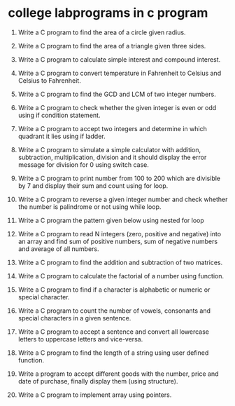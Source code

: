 # college labprograms in c program
1. Write a C program to find the area of a circle given radius.
2. Write a C program to find the area of a triangle given three sides.
3. Write a C program to calculate simple interest and compound interest.
4. Write a C program to convert temperature in Fahrenheit to Celsius and Celsius to
Fahrenheit.
5. Write a C program to find the GCD and LCM of two integer numbers.
6. Write a C program to check whether the given integer is even or odd using if condition
statement.
7. Write a C program to accept two integers and determine in which quadrant it lies using
if ladder.
8. Write a C program to simulate a simple calculator with addition, subtraction,
multiplication, division and it should display the error message for division for 0 using
switch case.
9. Write a C program to print number from 100 to 200 which are divisible by 7 and
display their sum and count using for loop.
10. Write a C program to reverse a given integer number and check whether the number is
palindrome or not using while loop.
11. Write a C program the pattern given below using nested for loop

12. Write a C program to read N integers (zero, positive and negative) into an array and
find sum of positive numbers, sum of negative numbers and average of all numbers.
13. Write a C program to find the addition and subtraction of two matrices.
14. Write a C program to calculate the factorial of a number using function.
15. Write a C program to find if a character is alphabetic or numeric or special character.
16. Write a C program to count the number of vowels, consonants and special
characters in a given sentence.
17. Write a C program to accept a sentence and convert all lowercase letters to uppercase
letters and vice-versa.
18. Write a C program to find the length of a string using user defined function.
19. Write a program to accept different goods with the number, price and date of purchase,
finally display them (using structure).
20. Write a C program to implement array using pointers.
